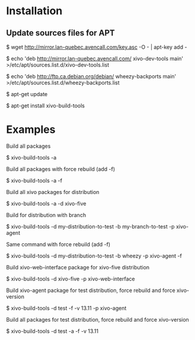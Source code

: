 
Installation
============

Update sources files for APT
----------------------------

 $ wget http://mirror.lan-quebec.avencall.com/key.asc -O - | apt-key add -

 $ echo 'deb http://mirror.lan-quebec.avencall.com/ xivo-dev-tools main' >/etc/apt/sources.list.d/xivo-dev-tools.list

 $ echo 'deb http://ftp.ca.debian.org/debian/ wheezy-backports main' >/etc/apt/sources.list.d/wheezy-backports.list
 
 $ apt-get update

 $ apt-get install xivo-build-tools


Examples
========


Build all packages

 $ xivo-build-tools -a
 

Build all packages with force rebuild (add -f)

 $ xivo-build-tools -a -f
 

Build all xivo packages for distribution <xivo-five>

 $ xivo-build-tools -a -d xivo-five
 

Build <xivo-agent> for distribution <my-distribution-to-test> with branch <my-branch-to-test>

 $ xivo-build-tools -d my-distribution-to-test -b my-branch-to-test -p xivo-agent
 

Same command with force rebuild (add -f)

 $ xivo-build-tools -d my-distribution-to-test -b wheezy -p xivo-agent -f


Build xivo-web-interface package for xivo-five distribution

 $ xivo-build-tools -d xivo-five -p xivo-web-interface


Build xivo-agent package for test distribution, force rebuild and force xivo-version

 $ xivo-build-tools -d test -f -v 13.11 -p xivo-agent


Build all packages for test distribution, force rebuild and force xivo-version

 $ xivo-build-tools -d test -a -f -v 13.11
